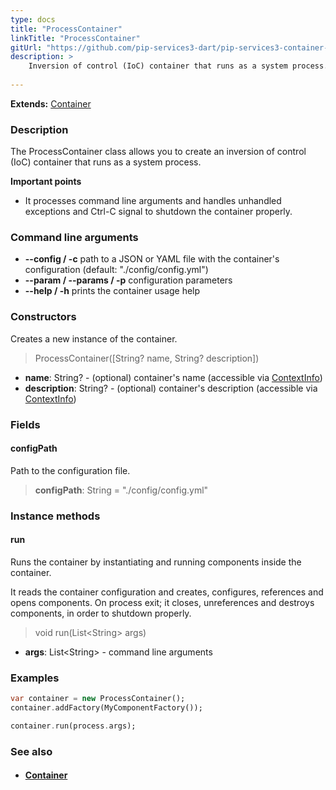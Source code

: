 ```yaml
---
type: docs
title: "ProcessContainer"
linkTitle: "ProcessContainer"
gitUrl: "https://github.com/pip-services3-dart/pip-services3-container-dart"
description: >
    Inversion of control (IoC) container that runs as a system process.
   
---
```


**Extends:** [Container](../container)

### Description

The ProcessContainer class allows you to create an inversion of control (IoC) container that runs as a system process.

**Important points**

- It processes command line arguments and handles unhandled exceptions and Ctrl-C signal to shutdown the container properly.

### Command line arguments
- **--config / -c**            path to a JSON or YAML file with the container's configuration (default: "./config/config.yml")
- **--param / --params / -p**   configuration parameters
- **--help / -h**              prints the container usage help

### Constructors
Creates a new instance of the container.

> ProcessContainer([String? name, String? description])

- **name**: String? - (optional) container's name (accessible via [ContextInfo](../../../components/info/context_info))
- **description**: String? - (optional) container's description (accessible via [ContextInfo](../../../components/info/context_info))

### Fields

<span class="hide-title-link">

#### configPath
Path to the configuration file.
> **configPath**: String = "./config/config.yml"

</span>

### Instance methods

#### run
Runs the container by instantiating and running components inside the container.

It reads the container configuration and creates, configures, references and opens components.
On process exit; it closes, unreferences and destroys components, in order to shutdown properly.

> void run(List\<String\> args)

- **args**: List\<String\> - command line arguments

### Examples

```dart
var container = new ProcessContainer();
container.addFactory(MyComponentFactory());

container.run(process.args);
```

### See also
- #### [Container](../container)

